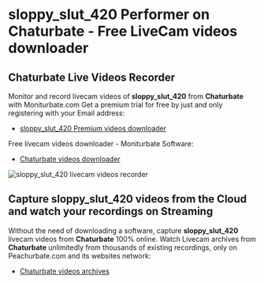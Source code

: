 # sloppy_slut_420 Performer on Chaturbate - Free LiveCam videos downloader

## Chaturbate Live Videos Recorder

Monitor and record livecam videos of **sloppy_slut_420** from **Chaturbate** with Moniturbate.com
Get a premium trial for free by just and only registering with your Email address:
* [sloppy_slut_420 Premium videos downloader](https://moniturbate.com/request-demo-licence-key.html)

Free livecam videos downloader - Moniturbate Software:
* [Chaturbate videos downloader](https://moniturbate.com/moniturbate-download-software.html)

![sloppy_slut_420 livecam videos recorder](https://peachurnet.com/templates/moniturbate-software.png)


## Capture sloppy_slut_420 videos from the Cloud and watch your recordings on Streaming

Without the need of downloading a software, capture **sloppy_slut_420** livecam videos from **Chaturbate** 100% online.
Watch Livecam archives from **Chaturbate** unlimitedly from thousands of existing recordings, only on Peachurbate.com and its websites network:
* [Chaturbate videos archives](https://peachurnet.com/)